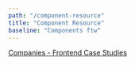 ```yaml
---
path: "/component-resource"
title: "Component Resource"
baseline: "Components ftw"
---
```



[Companies - Frontend Case Studies](https://github.com/andrew--r/frontend-case-studies/blob/master/readme.md)
